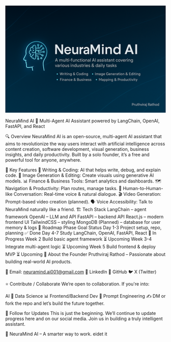 ![NeuraMind AI Banner](https://github.com/prithvi429/neuramind-ai/blob/b7099337971a5d9f5634bc5dcbe5d18f8255fe73/NeuraMind%20AI%20Banner.png?raw=true)

NeuraMind AI
🚀 Multi-Agent AI Assistant powered by LangChain, OpenAI, FastAPI, and React

🔍 Overview
NeuraMind AI is an open-source, multi-agent AI assistant that aims to revolutionize the way users interact with artificial intelligence across content creation, software development, visual generation, business insights, and daily productivity. Built by a solo founder, it’s a free and powerful tool for anyone, anywhere.

🧠 Key Features
📝 Writing & Coding: AI that helps write, debug, and explain code.
🎨 Image Generation & Editing: Create visuals using generative AI models.
📊 Finance & Business Tools: Smart analytics and dashboards.
🗺️ Navigation & Productivity: Plan routes, manage tasks.
🎤 Human-to-Human-like Conversation: Real-time voice & natural dialogue.
🎬 Video Generation: Prompt-based video creation (planned).
🗣️ Voice Accessibility: Talk to NeuraMind naturally like a friend.
🏗️ Tech Stack
LangChain – agent framework
OpenAI – LLM and API
FastAPI – backend API
React.js – modern frontend UI
TailwindCSS – styling
MongoDB (Planned) – database for user memory & logs
📌 Roadmap
Phase	Goal	Status
Day 1-3	Project setup, repo, planning	✅ Done
Day 4-7	Study LangChain, OpenAI, FastAPI, React	🚧 In Progress
Week 2	Build basic agent framework	⏳ Upcoming
Week 3-4	Integrate multi-agent logic	⏳ Upcoming
Week 5	Build frontend & deploy MVP	⏳ Upcoming
👤 About the Founder
Pruthviraj Rathod – Passionate about building real-world AI products.

📧 Email: neuramind.ai001@gmail.com
🔗 LinkedIn
🐙 GitHub
🐦 X (Twitter)

⭐ Contribute / Collaborate
We’re open to collaboration. If you're into:

AI 🤖
Data Science 📊
Frontend/Backend Dev 🧱
Prompt Engineering ✍️
DM or fork the repo and let’s build the future together.

📣 Follow for Updates
This is just the beginning. We’ll continue to update progress here and on our social media. Join us in building a truly intelligent assistant.

🧠 NeuraMind AI – A smarter way to work.     eidet it
